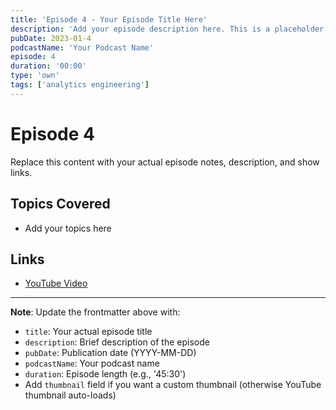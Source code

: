 ```yaml
---
title: 'Episode 4 - Your Episode Title Here'
description: 'Add your episode description here. This is a placeholder for your podcast episode.'
pubDate: 2023-01-4
podcastName: 'Your Podcast Name'
episode: 4
duration: '00:00'
type: 'own'
tags: ['analytics engineering']
---
```


# Episode 4

Replace this content with your actual episode notes, description, and show links.

## Topics Covered
- Add your topics here

## Links
- [YouTube Video](https://www.youtube.com/watch?v=REPLACE_WITH_YOUR_VIDEO_ID)

---

**Note**: Update the frontmatter above with:
- `title`: Your actual episode title
- `description`: Brief description of the episode
- `pubDate`: Publication date (YYYY-MM-DD)
- `podcastName`: Your podcast name
- `duration`: Episode length (e.g., '45:30')
- Add `thumbnail` field if you want a custom thumbnail (otherwise YouTube thumbnail auto-loads)
